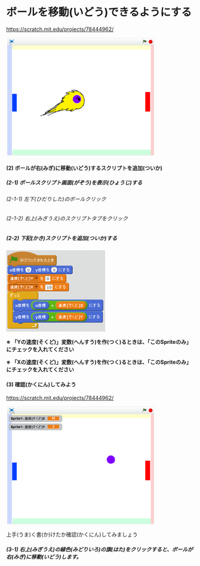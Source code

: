 # ボールを移動(いどう)できるようにする

https://scratch.mit.edu/projects/78444962/

![](about2.png)


#### (2) ボールが右(みぎ)に移動(いどう)するスクリプトを追加(ついか)
##### (2-1) ボールスクリプト画面(がぞう)を表示(ひょうじ)する
###### (2-1-1) 左下(ひだりした)のボールクリック
###### (2-1-2) 右上(みぎうえ)のスクリプトタブをクリック
##### (2-2) 下記(かき)スクリプトを追加(ついか)する
![](ball_script_001a.png)


**※ 「Yの速度(そくど)」変数(へんすう)を作(つく)るときは、「このSpriteのみ」にチェックを入れてください**

**※ 「Xの速度(そくど)」変数(へんすう)を作(つく)るときは、「このSpriteのみ」にチェックを入れてください**



#### (3) 確認(かくにん)してみよう
https://scratch.mit.edu/projects/78444962/

![](create_ball_scratch.png)

上手(うま)く書(か)けたか確認(かくにん)してみましょう

##### (3-1) 右上(みぎうえ)の緑色(みどりいろ)の旗(はた)をクリックすると、ボールが右(みぎ)に移動(いどう)します。
